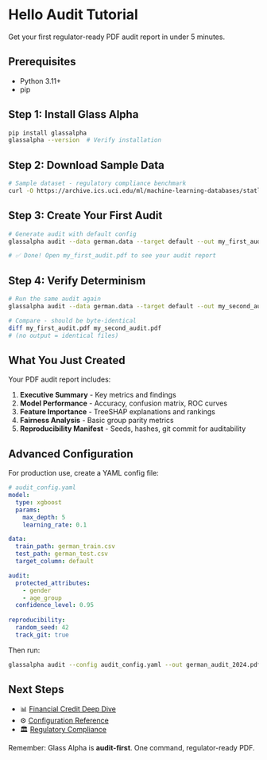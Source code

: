 # Hello Audit Tutorial

Get your first regulator-ready PDF audit report in under 5 minutes.

## Prerequisites
- Python 3.11+
- pip

## Step 1: Install Glass Alpha

```bash
pip install glassalpha
glassalpha --version  # Verify installation
```

## Step 2: Download Sample Data

```bash
# Sample dataset - regulatory compliance benchmark
curl -O https://archive.ics.uci.edu/ml/machine-learning-databases/statlog/german/german.data
```

## Step 3: Create Your First Audit

```bash
# Generate audit with default config
glassalpha audit --data german.data --target default --out my_first_audit.pdf

# ✅ Done! Open my_first_audit.pdf to see your audit report
```

## Step 4: Verify Determinism

```bash
# Run the same audit again
glassalpha audit --data german.data --target default --out my_second_audit.pdf

# Compare - should be byte-identical
diff my_first_audit.pdf my_second_audit.pdf
# (no output = identical files)
```

## What You Just Created

Your PDF audit report includes:

1. **Executive Summary** - Key metrics and findings
2. **Model Performance** - Accuracy, confusion matrix, ROC curves  
3. **Feature Importance** - TreeSHAP explanations and rankings
4. **Fairness Analysis** - Basic group parity metrics
5. **Reproducibility Manifest** - Seeds, hashes, git commit for auditability

## Advanced Configuration

For production use, create a YAML config file:

```yaml
# audit_config.yaml
model:
  type: xgboost
  params:
    max_depth: 5
    learning_rate: 0.1

data:
  train_path: german_train.csv  
  test_path: german_test.csv
  target_column: default

audit:
  protected_attributes:
    - gender
    - age_group
  confidence_level: 0.95
  
reproducibility:
  random_seed: 42
  track_git: true
```

Then run:
```bash
glassalpha audit --config audit_config.yaml --out german_audit_2024.pdf
```



## Next Steps

- 📊 [Financial Credit Deep Dive](../examples/german-credit-audit.md)
- ⚙️ [Configuration Reference](configuration.md)  
- 🏛️ [Regulatory Compliance](../compliance/overview.md)

Remember: Glass Alpha is **audit-first**. One command, regulator-ready PDF.
